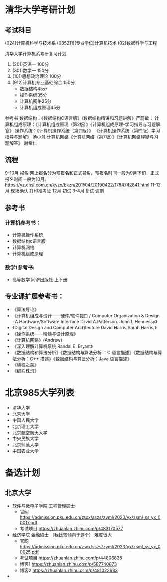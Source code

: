 # 清华大学考研计划

## 考试科目
(024)计算机科学与技术系  (085211)(专业学位)计算机技术  (02)数据科学与工程

清华大学计算机系考研复习计划
1. (201)英语一  100分
2. (301)数学一  150分
3. (101)思想政治理论  100分
4. (912)计算机专业基础综合 150分
    - 数据结构45分
    - 操作系统35分
    - 计算机网络25分
    - 计算机组成原理45分
    

参考书
    数据结构：《数据结构C语言版》《数据结构精讲和习题讲解》严蔚敏；
    计算机组成原理：《计算机组成原理（第2版）》《计算机组成原理-学习指导与习题解答》
    操作系统：《计算机操作系统（第四版）》
    《计算机操作系统（第四版）学习指导与题解》 汤小丹
    计算机网络《计算机网络（第7版）》《计算机网络释疑与习题解答》 谢希仁

## 流程
9-10月 报名 网上报名分为预报名和正式报名，预报名时间一般为9月下旬，正式报名时间一般为10月。 https://yz.chsi.com.cn/kyzx/bkzn/201904/20190422/1784742841.html
11-12月 现场确认 打印准考证
12月 初试
3-4月 复试 调剂                                                                                                                     

## 参考书
### 计算机参考书：
- 计算机操作系统
- 数据结构c语言版
- 计算机网络
- 计算机组成原理

### 数学1参考书:
- 高等数学 同济出版社 上下册


## 专业课扩展参考书：
- 《算法导论》
- 《计算机组成与设计——硬件/软件接口 / Computer Organization & Design : A Hardware/Software Interface David A.Patterson. John L.Hennessy》  
- 《Digital Design and Computer Architecture David Harris,Sarah Harris,》
- 《操作系统——精髓与设计原理》
- 《计算机网络》(Andrew)
- 《深入理解计算机系统  Randal E. Bryant》
- 《数据结构和算法分析》《数据结构与算法分析 ：C 语言描述》《数据结构与算法分析：C++ 描述》《数据结构与算法分析：Java 语言描述》
- 《编程之美》
- 《编程珠玑》


# 北京985大学列表
- 清华大学
- 北京大学
- 中国人民大学
- 北京理工大学
- 北京航空航天大学
- 中央民族大学
- 北京师范大学
- 中国农业大学


# 备选计划

## 北京大学 
- 软件与微电子学院 工程管理硕士 
    - 官网 https://admission.pku.edu.cn/zsxx/sszs/zyml/2023/yx/zsml_ss_yx_00017.pdf
    - 考试项目 https://zhuanlan.zhihu.com/p/483170577
- 经济学院 金融硕士 （我比较倾向于这个） 难度很大
    - 官网 https://admission.pku.edu.cn/zsxx/sszs/zyml/2023/yx/zsml_ss_yx_00025.pdf
    - 考试项目 https://zhuanlan.zhihu.com/p/44806835
    - 博客1 https://zhuanlan.zhihu.com/p/587740873
    - 博客2 https://zhuanlan.zhihu.com/p/481022683
- 